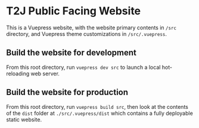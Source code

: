 # T2J Public Facing Website

This is a Vuepress website, with the website primary contents in `/src` directory, and Vuepress theme customizations
in `/src/.vuepress`.

## Build the website for development

From this root directory, run `vuepress dev src` to launch a local hot-reloading web server.

## Build the website for production

From this root directory, run `vuepress build src`, then look at the contents of the
`dist` folder at `./src/.vuepress/dist` which contains a fully deployable static website.
